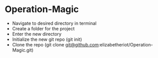 # Operation-Magic
- Navigate to desired directory in terminal
- Create a folder for the project
- Enter the new directory 
- Initialize the new git repo (git init) 
- Clone the repo (git clone git@github.com:elizabetheriot/Operation-Magic.git)
